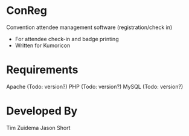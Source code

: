 ConReg
======

Convention attendee management software (registration/check in)

- For attendee check-in and badge printing
- Written for Kumoricon 


Requirements
============

Apache (Todo: version?)
PHP (Todo: version?)
MySQL (Todo: version?)



Developed By
=============

Tim Zuidema
Jason Short
